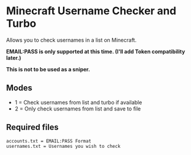 # Minecraft Username Checker and Turbo

Allows you to check usernames in a list on Minecraft.

**EMAIL:PASS is only supported at this time. (I'll add Token compatibility later.)**

**This is not to be used as a sniper.**

## Modes
- 1 = Check usernames from list and turbo if available
- 2 = Only check usernames from list and save to file

## Required files
```sh
accounts.txt = EMAIL:PASS Format
usernames.txt = Usernames you wish to check
```
